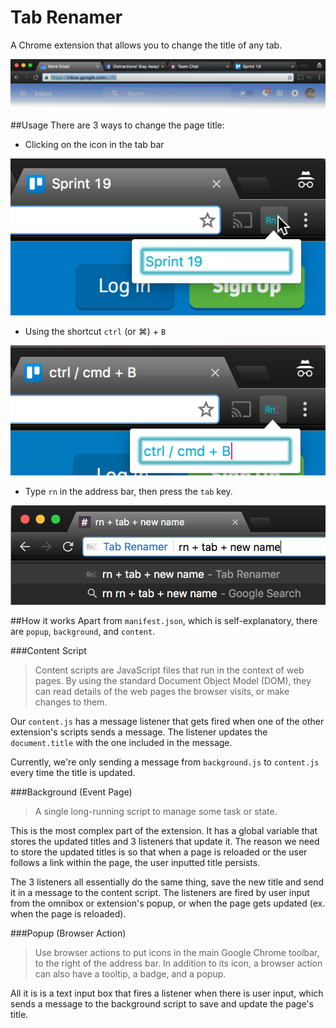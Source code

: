 # Tab Renamer
A Chrome extension that allows you to change the title of any tab.

![Tab bar screenshot](./screenshots/tabbar.png?raw=true)

##Usage
There are 3 ways to change the page title:

- Clicking on the icon in the tab bar

![Click on icon](./screenshots/mouse.png?raw=true)

- Using the shortcut `ctrl` (or &#8984;) + `B`

![Keyboard shortcut](./screenshots/shortcut.png?raw=true)

- Type `rn` in the address bar, then press the `tab` key.

![Omnibox](./screenshots/omnibox.png?raw=true)

##How it works
Apart from `manifest.json`, which is self-explanatory, there are `popup`, `background`, and `content`.

###Content Script
>Content scripts are JavaScript files that run in the context of web pages. By using the standard Document Object Model (DOM), they can read details of the web pages the browser visits, or make changes to them.

Our `content.js` has a message listener that gets fired when one of the other extension's scripts sends a message. The listener updates the `document.title` with the one included in the message.

Currently, we're only sending a message from `background.js` to `content.js` every time the title is updated.

###Background (Event Page)
>A single long-running script to manage some task or state.

This is the most complex part of the extension. It has a global variable that stores the updated titles and 3 listeners that update it. The reason we need to store the updated titles is so that when a page is reloaded or the user follows a link within the page, the user inputted title persists.

The 3 listeners all essentially do the same thing, save the new title and send it in a message to the content script. 
The listeners are fired by user input from the omnibox or extension's popup, or when the page gets updated (ex. when the page is reloaded).

###Popup (Browser Action)
>Use browser actions to put icons in the main Google Chrome toolbar, to the right of the address bar. In addition to its icon, a browser action can also have a tooltip, a badge, and a popup. 

All it is is a text input box that fires a listener when there is user input, which sends a message to the background script to save and update the page's title.
